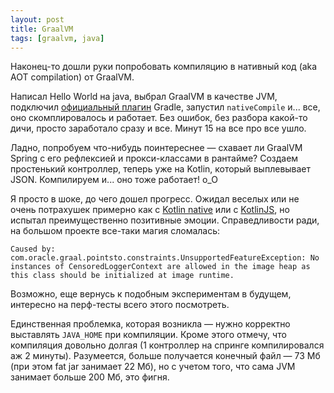 ```yaml
---
layout: post
title: GraalVM
tags: [graalvm, java]
---
```

Наконец-то дошли руки попробовать компиляцию в нативный код (aka AOT compilation) от GraalVM. 

Написал Hello World на java, выбрал GraalVM в качестве JVM, подключил [официальный плагин](https://graalvm.github.io/native-build-tools/latest/gradle-plugin.html#_introduction) Gradle, запустил `nativeCompile` и... все, оно скомплировалось и работает. Без ошибок, без разбора какой-то дичи, просто заработало сразу и все. Минут 15 на все про все ушло. 

Ладно, попробуем что-нибудь поинтереснее — схавает ли GraalVM Spring с его рефлексией и прокси-классами в рантайме? Создаем простенький контроллер, теперь уже на Kotlin, который выплевывает JSON. Компилируем и... оно тоже работает! о_О

Я просто в шоке, до чего дошел прогресс. Ожидал веселых или не очень потрахушек примерно как с [Kotlin native](/2020/10/01/kotlin-native.html) или с [KotlinJS](/2021/10/06/kotlin-js.html), но испытал преимущественно позитивные эмоции. Справедливости ради, на большом проекте все-таки магия сломалась:
```
Caused by: com.oracle.graal.pointsto.constraints.UnsupportedFeatureException: No instances of CensoredLoggerContext are allowed in the image heap as this class should be initialized at image runtime.
```
Возможно, еще вернусь к подобным экспериментам в будущем, интересно на перф-тесты всего этого посмотреть.

Единственная проблемка, которая возникла — нужно корректно выставлять `JAVA_HOME` при компиляции. Кроме этого отмечу, что компиляция довольно долгая (1 контроллер на спринге компилировался аж 2 минуты). Разумеется, больше получается конечный файл — 73 Мб (при этом fat jar занимает 22 Мб), но с учетом того, что сама JVM занимает больше 200 Мб, это фигня.

